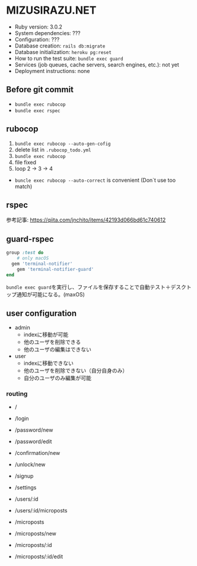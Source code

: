 # MIZUSIRAZU.NET

* Ruby version: 3.0.2
* System dependencies: ???
* Configuration: ???
* Database creation: `rails db:migrate`
* Database initialization: `heroku pg:reset`
* How to run the test suite: `bundle exec guard`
* Services (job queues, cache servers, search engines, etc.): not yet
* Deployment instructions: none



## Before git commit

- `bundle exec rubocop`
- `bundle exec rspec`



## rubocop

1. `bundle exec rubocop --auto-gen-cofig`
2. delete list in `.rubocop_todo.yml`
3. `bundle exec rubocop`
4. file fixed
5. loop 2 -> 3 -> 4

- `buncle exec rubocop --auto-correct` is convenient (Don`t use too match)



## rspec

参考記事: https://qiita.com/jnchito/items/42193d066bd61c740612



## guard-rspec

```ruby
group :test do
	# only macOS
  gem 'terminal-notifier'
	gem 'terminal-notifier-guard'
end
```

`bundle exec guard`を実行し、ファイルを保存することで自動テスト＋デスクトップ通知が可能になる。(maxOS)



## user configuration

- admin
  - indexに移動が可能
  - 他のユーザを削除できる
  - 他のユーザの編集はできない
- user
  - indexに移動できない
  - 他のユーザを削除できない（自分自身のみ）
  - 自分のユーザのみ編集が可能

### routing

- /

- /login
- /password/new
- /password/edit
- /confirmation/new
- /unlock/new
- /signup
- /settings
- /users/:id
- /users/:id/microposts
- /microposts
- /microposts/new
- /microposts/:id
- /microposts/:id/edit

